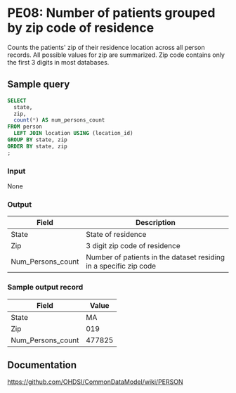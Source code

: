 # PE08: Number of patients grouped by zip code of residence

Counts the patients' zip of their residence location across all person records. All possible values for zip are summarized. Zip code contains only the first 3 digits in most databases.

## Sample query

```sql
SELECT
  state,
  zip,
  count(*) AS num_persons_count
FROM person
  LEFT JOIN location USING (location_id)
GROUP BY state, zip
ORDER BY state, zip
;
```
### Input

None

### Output

|  Field |  Description |
| --- | --- |
| State | State of residence |
| Zip | 3 digit zip code of residence |
| Num_Persons_count | Number of patients in the dataset residing in a specific zip code |

### Sample output record

| Field |  Value |
| --- | --- |
| State | MA |
| Zip | 019 |
| Num_Persons_count | 477825 |

## Documentation
https://github.com/OHDSI/CommonDataModel/wiki/PERSON
